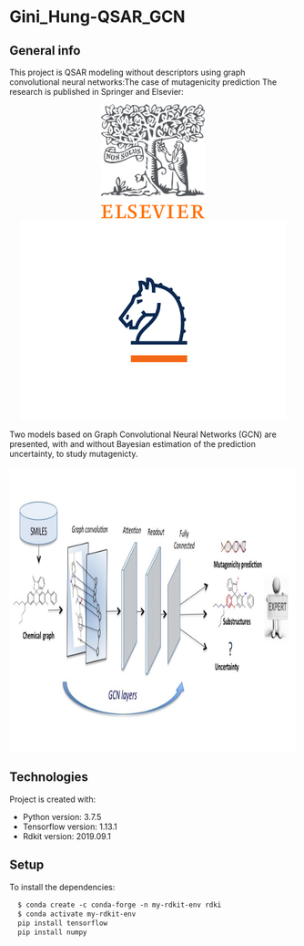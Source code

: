 # Gini_Hung-QSAR_GCN

## General info

This project is QSAR modeling without descriptors using graph convolutional neural networks:The case of mutagenicity prediction
The research is published in Springer and Elsevier:

<p align="center">
 <img height="200" src="IMG/img6.png"> <img height="350" src="IMG/img1.png"> 
</p>

Two models based on Graph Convolutional Neural Networks (GCN) are presented, with and without  Bayesian estimation of the prediction uncertainty, to study mutagenicty.

<p align="center">
  <img height="500" src="IMG/img2.jpg">
</p>

## Technologies
Project is created with:
* Python version: 3.7.5
* Tensorflow version: 1.13.1
* Rdkit version: 2019.09.1
	
## Setup
To install the dependencies:

```
  $ conda create -c conda-forge -n my-rdkit-env rdki
  $ conda activate my-rdkit-env
  pip install tensorflow
  pip install numpy
  ```
  

